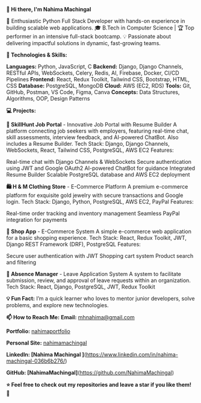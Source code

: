 **👋 Hi there, I'm Nahima Machingal**


🚀 Enthusiastic Python Full Stack Developer with hands-on experience in building scalable web applications.
🎓 B.Tech in Computer Science | 🏆 Top performer in an intensive full-stack bootcamp.
💡 Passionate about delivering impactful solutions in dynamic, fast-growing teams.

**🔧 Technologies & Skills:**


**Languages:** Python, JavaScript, C
**Backend:** Django, Django Channels, RESTful APIs, WebSockets, Celery, Redis, AI, Firebase, Docker, CI/CD Pipelines
**Frontend:** React, Redux Toolkit, Tailwind CSS, Bootstrap, HTML, CSS
**Database:** PostgreSQL, MongoDB
**Cloud:** AWS (EC2, RDS)
**Tools:** Git, GitHub, Postman, VS Code, Figma, Canva
**Concepts:** Data Structures, Algorithms, OOP, Design Patterns


**💻 Projects:**

**🌟 SkillHunt Job Portal** - Innovative Job Portal with Resume Builder
A platform connecting job seekers with employers, featuring real-time chat, skill assessments, interview feedback, and AI-powered ChatBot. Also includes a Resume Builder.
Tech Stack: Django, Django Channels, WebSockets, React, Tailwind CSS, PostgreSQL, AWS EC2
Features:

Real-time chat with Django Channels & WebSockets
Secure authentication using JWT and Google OAuth2
AI-powered ChatBot for guidance
Integrated Resume Builder
Scalable PostgreSQL database and AWS EC2 deployment


**🛍️ H & M Clothing Store** - E-Commerce Platform
A premium e-commerce platform for exquisite gold jewelry with secure transactions and Google login.
Tech Stack: Django, Python, PostgreSQL, AWS EC2, PayPal
Features:

Real-time order tracking and inventory management
Seamless PayPal integration for payments


**🛒 Shop App** - E-Commerce System
A simple e-commerce web application for a basic shopping experience.
Tech Stack: React, Redux Toolkit, JWT, Django REST Framework (DRF), PostgreSQL
Features:

Secure user authentication with JWT
Shopping cart system
Product search and filtering


**🏢 Absence Manager** - Leave Application System
A system to facilitate submission, review, and approval of leave requests within an organization.
Tech Stack: React, Django, PostgreSQL, JWT, Redux Toolkit


**💡 Fun Fact:**
I’m a quick learner who loves to mentor junior developers, solve problems, and explore new technologies.

**📫 How to Reach Me:**
**Email:** mhnahima@gmail.com

**Portfolio:** [nahimaportfolio](https://nahimaportfolio.vercel.app/)

**Personal Site:** [nahimamachingal](https://nahimamachingal.vercel.app/)

**LinkedIn: [Nahima Machingal
]**(https://www.linkedin.com/in/nahima-machingal-036b6b276/)

**GitHub: [NahimaMachingal]**(https://github.com/NahimaMachingal)

**⭐️ Feel free to check out my repositories and leave a star if you like them! 🌟**
